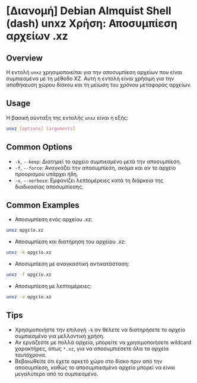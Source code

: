 # [Διανομή] Debian Almquist Shell (dash) unxz Χρήση: Αποσυμπίεση αρχείων .xz

## Overview
Η εντολή `unxz` χρησιμοποιείται για την αποσυμπίεση αρχείων που είναι συμπιεσμένα με τη μέθοδο XZ. Αυτή η εντολή είναι χρήσιμη για την αποθήκευση χώρου δίσκου και τη μείωση του χρόνου μεταφοράς αρχείων.

## Usage
Η βασική σύνταξη της εντολής `unxz` είναι η εξής:

```bash
unxz [options] [arguments]
```

## Common Options
- `-k`, `--keep`: Διατηρεί το αρχείο συμπιεσμένο μετά την αποσυμπίεση.
- `-f`, `--force`: Αναγκάζει την αποσυμπίεση, ακόμα και αν το αρχείο προορισμού υπάρχει ήδη.
- `-v`, `--verbose`: Εμφανίζει λεπτομέρειες κατά τη διάρκεια της διαδικασίας αποσυμπίεσης.

## Common Examples
- Αποσυμπίεση ενός αρχείου .xz:
```bash
unxz αρχείο.xz
```

- Αποσυμπίεση και διατήρηση του αρχείου .xz:
```bash
unxz -k αρχείο.xz
```

- Αποσυμπίεση με αναγκαστική αντικατάσταση:
```bash
unxz -f αρχείο.xz
```

- Αποσυμπίεση με λεπτομέρειες:
```bash
unxz -v αρχείο.xz
```

## Tips
- Χρησιμοποιήστε την επιλογή `-k` αν θέλετε να διατηρήσετε το αρχείο συμπιεσμένο για μελλοντική χρήση.
- Αν εργάζεστε με πολλά αρχεία, μπορείτε να χρησιμοποιήσετε wildcard χαρακτήρες, όπως `*.xz`, για να αποσυμπιέσετε όλα τα αρχεία ταυτόχρονα.
- Βεβαιωθείτε ότι έχετε αρκετό χώρο στο δίσκο πριν από την αποσυμπίεση, καθώς το αποσυμπιεσμένο αρχείο μπορεί να είναι μεγαλύτερο από το συμπιεσμένο.